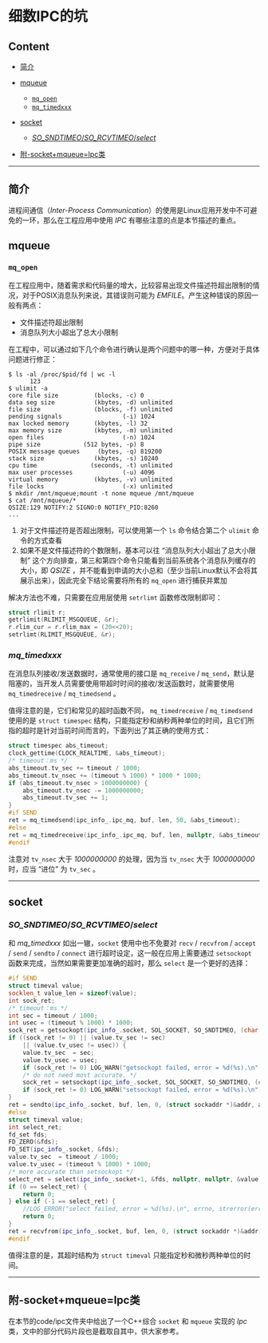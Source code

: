 # 细数IPC的坑

## Content

- [简介](#简介)
- [mqueue](#mqueue)
  - [`mq_open`](#mq_open)
  - [`mq_timedxxx`](#mq_timedxxx)

- [socket](#socket)

  - [*SO_SNDTIMEO*/*SO_RCVTIMEO*/*select*](#*SO_SNDTIMEO*/*SO_RCVTIMEO*/*select*) 

- [附-socket+mqueue=Ipc类](#附-socket+mqueue=Ipc类)

---

## 简介

进程间通信（*Inter-Process Communication*）的使用是Linux应用开发中不可避免的一环，那么在工程应用中使用 *IPC* 有哪些注意的点是本节描述的重点。

## mqueue

### `mq_open`

在工程应用中，随着需求和代码量的增大，比较容易出现文件描述符超出限制的情况，对于POSIX消息队列来说，其错误则可能为 *EMFILE*。产生这种错误的原因一般有两点：

- 文件描述符超出限制
- 消息队列大小超出了总大小限制

在工程中，可以通过如下几个命令进行确认是两个问题中的哪一种，方便对于具体问题进行修正：

```shell
$ ls -al /proc/$pid/fd | wc -l
      123
$ ulimit -a
core file size          (blocks, -c) 0
data seg size           (kbytes, -d) unlimited
file size               (blocks, -f) unlimited
pending signals                 (-i) 1024
max locked memory       (kbytes, -l) 32
max memory size         (kbytes, -m) unlimited
open files                      (-n) 1024
pipe size            (512 bytes, -p) 8
POSIX message queues     (bytes, -q) 819200
stack size              (kbytes, -s) 10240
cpu time               (seconds, -t) unlimited
max user processes              (-u) 4096
virtual memory          (kbytes, -v) unlimited
file locks                      (-x) unlimited
$ mkdir /mnt/mqueue;mount -t none mqueue /mnt/mqueue
$ cat /mnt/mqueue/*
QSIZE:129 NOTIFY:2 SIGNO:0 NOTIFY_PID:8260
...
```

1. 对于文件描述符是否超出限制，可以使用第一个 `ls` 命令结合第二个 `ulimit` 命令的方式查看
2. 如果不是文件描述符的个数限制，基本可以往 “消息队列大小超出了总大小限制” 这个方向排查，第三和第四个命令只能看到当前系统各个消息队列缓存的大小，即 *QSIZE* ，并不能看到申请的大小总和（至少当前Linux默认不会将其展示出来），因此完全下结论需要将所有的 `mq_open` 进行捕获并累加

解决方法也不难，只需要在应用层使用 `setrlimt` 函数修改限制即可：

```c
struct rlimit r;
getrlimit(RLIMIT_MSGQUEUE, &r);
r.rlim_cur = r.rlim_max = (20<<20);
setrlimt(RLIMIT_MSGQUEUE, &r);
```

### *mq_timedxxx*

在消息队列接收/发送数据时，通常使用的接口是 `mq_receive` / `mq_send`，默认是阻塞的，当开发人员需要使用带超时时间的接收/发送函数时，就需要使用 `mq_timedreceive` / `mq_timedsend` 。

值得注意的是，它们和常见的超时函数不同， `mq_timedreceive` / `mq_timedsend` 使用的是 `struct timespec` 结构，只能指定秒和纳秒两种单位的时间，且它们所指的超时是针对当前时间而言的，下面列出了其正确的使用方式：

```c
struct timespec abs_timeout;
clock_gettime(CLOCK_REALTIME, &abs_timeout);
/* timeout：ms */
abs_timeout.tv_sec += timeout / 1000;
abs_timeout.tv_nsec += (timeout % 1000) * 1000 * 1000;
if (abs_timeout.tv_nsec > 1000000000) {
    abs_timeout.tv_nsec -= 1000000000;
    abs_timeout.tv_sec += 1;
}
#if SEND
ret = mq_timedsend(ipc_info_.ipc_mq, buf, len, 50, &abs_timeout);
#else
ret = mq_timedreceive(ipc_info_.ipc_mq, buf, len, nullptr, &abs_timeout);
#endif
```

注意对 `tv_nsec` 大于 *1000000000* 的处理，因为当 `tv_nsec` 大于 *1000000000* 时，应当 “进位” 为 `tv_sec` 。

---

## socket

### *SO_SNDTIMEO*/*SO_RCVTIMEO*/*select*

和 *mq_timedxxx* 如出一辙，`socket` 使用中也不免要对 `recv` / `recvfrom` / `accept` / `send` / `sendto` / `connect` 进行超时设定，这一般在应用上需要通过 `setsockopt` 函数来完成，当然如果需要更加准确的超时，那么 `select` 是一个更好的选择：

```c++
#if SEND
struct timeval value;
socklen_t value_len = sizeof(value);
int sock_ret;
/* timeout：ms */
int sec = timeout / 1000;
int usec = (timeout % 1000) * 1000;
sock_ret = getsockopt(ipc_info_.socket, SOL_SOCKET, SO_SNDTIMEO, (char *)&value, &value_len);
if ((sock_ret != 0) || (value.tv_sec != sec)
    || (value.tv_usec != usec)) {
    value.tv_sec  = sec;
    value.tv_usec = usec;
    if (sock_ret != 0) LOG_WARN("getsockopt failed, error = %d(%s).\n", errno, strerror(errno));
    /* do not need most accurate. */
    sock_ret = setsockopt(ipc_info_.socket, SOL_SOCKET, SO_SNDTIMEO, (char *)&value, value_len);
    if (sock_ret != 0) LOG_WARN("setsockopt failed, error = %d(%s).\n", errno, strerror(errno));
}
ret = sendto(ipc_info_.socket, buf, len, 0, (struct sockaddr *)&addr, addr_len);
#else
struct timeval value;
int select_ret;
fd_set fds;
FD_ZERO(&fds);
FD_SET(ipc_info_.socket, &fds);
value.tv_sec  = timeout / 1000;
value.tv_usec = (timeout % 1000) * 1000;
/* more accurate than setsockopt */
select_ret = select(ipc_info_.socket+1, &fds, nullptr, nullptr, &value);
if (0 == select_ret) {
    return 0;
} else if (-1 == select_ret) {
    //LOG_ERROR("select failed, error = %d(%s).\n", errno, strerror(errno));
    return 0;
}
ret = recvfrom(ipc_info_.socket, buf, len, 0, (struct sockaddr *)&addr, &addr_len);
#endif
```

值得注意的是，其超时结构为 `struct timeval` 只能指定秒和微秒两种单位的时间。



---

## 附-socket+mqueue=Ipc类

在本节的code/ipc文件夹中给出了一个C++综合 `socket` 和 `mqueue` 实现的 *Ipc* 类，文中的部分代码片段也是截取自其中，供大家参考。









